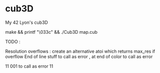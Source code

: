 # cub3D
My 42 Lyon's cub3D

make && printf "\033c" && ./Cub3D map.cub

TODO :

Resolution overflows : create an alternative atoi which returns max_res if overflow
End of line stuff to call as error
, at end of color to call as error

11
001 to call as error
11